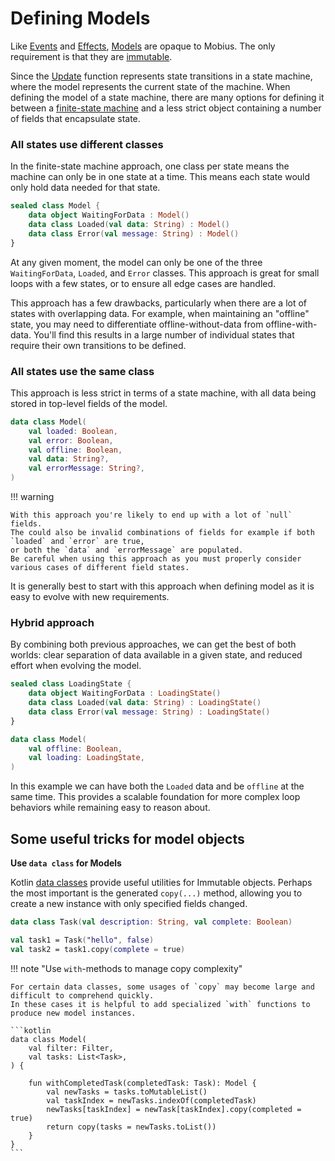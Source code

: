 # Defining Models

Like [Events](../reference/event.md) and [Effects](../reference/effect.md), [Models](../reference/model.md) are opaque
to Mobius.
The only requirement is that they are [immutable](immutability.md).

Since the [Update](../reference/update.md) function represents state transitions in a state machine,
where the model represents the current state of the machine.
When defining the model of a state machine, there are many options for defining it between
a [finite-state machine](https://en.wikipedia.org/wiki/Finite-state_machine) and a less strict object containing
a number of fields that encapsulate state.

### All states use different classes

In the finite-state machine approach, one class per state means the machine can only be in one state at a time.
This means each state would only hold data needed for that state.

```kotlin
sealed class Model {
    data object WaitingForData : Model()
    data class Loaded(val data: String) : Model()
    data class Error(val message: String) : Model()
}
```

At any given moment, the model can only be one of the three `WaitingForData`, `Loaded`, and `Error` classes.
This approach is great for small loops with a few states, or to ensure all edge cases are handled.

This approach has a few drawbacks, particularly when there are a lot of states with overlapping data.
For example, when maintaining an "offline" state, you may need to differentiate offline-without-data from
offline-with-data.
You'll find this results in a large number of individual states that require their own transitions to be defined.

### All states use the same class

This approach is less strict in terms of a state machine, with all data being stored in top-level fields of the model.

```kotlin
data class Model(
    val loaded: Boolean,
    val error: Boolean,
    val offline: Boolean,
    val data: String?,
    val errorMessage: String?,
)
```

!!! warning

    With this approach you're likely to end up with a lot of `null` fields.
    The could also be invalid combinations of fields for example if both `loaded` and `error` are true,
    or both the `data` and `errorMessage` are populated.
    Be careful when using this approach as you must properly consider various cases of different field states.

It is generally best to start with this approach when defining model as it is easy to evolve with new requirements.

### Hybrid approach

By combining both previous approaches, we can get the best of both worlds: clear separation of data available in a
given state, and reduced effort when evolving the model.

```kotlin
sealed class LoadingState {
    data object WaitingForData : LoadingState()
    data class Loaded(val data: String) : LoadingState()
    data class Error(val message: String) : LoadingState()
}

data class Model(
    val offline: Boolean,
    val loading: LoadingState,
)
```

In this example we can have both the `Loaded` data and be `offline` at the same time.
This provides a scalable foundation for more complex loop behaviors while remaining easy to reason about.

## Some useful tricks for model objects

**Use `data class` for Models**

Kotlin [data classes](https://kotlinlang.org/docs/data-classes.html) provide useful utilities for Immutable objects.
Perhaps the most important is the generated `copy(...)` method, allowing you to create a new instance with only
specified fields changed.

```kotlin
data class Task(val description: String, val complete: Boolean)

val task1 = Task("hello", false)
val task2 = task1.copy(complete = true)
```

!!! note "Use `with`-methods to manage copy complexity"

    For certain data classes, some usages of `copy` may become large and difficult to comprehend quickly.
    In these cases it is helpful to add specialized `with` functions to produce new model instances.
    
    ```kotlin
    data class Model(
        val filter: Filter,
        val tasks: List<Task>,
    ) {
        
        fun withCompletedTask(completedTask: Task): Model {
            val newTasks = tasks.toMutableList()
            val taskIndex = newTasks.indexOf(completedTask)
            newTasks[taskIndex] = newTask[taskIndex].copy(completed = true)
            return copy(tasks = newTasks.toList())
        }
    }
    ```
